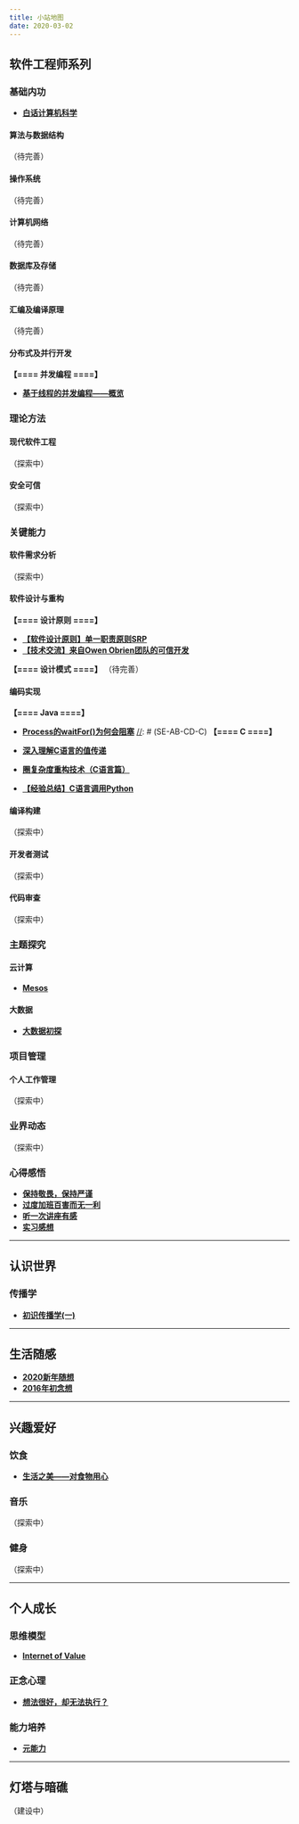 ```yaml
---
title: 小站地图
date: 2020-03-02
---
```



## 软件工程师系列
[//]: # (SE)
### 基础内功
[//]: # (SE-BS)
- **[白话计算机科学](http://stillwaters.top/SE-BS-understandable-computer-science/)**

#### 算法与数据结构
[//]: # (SE-BS-ALG)
（待完善）

#### 操作系统
[//]: # (SE-BS-OS)
（待完善）

#### 计算机网络
[//]: # (SE-BS-NET)
（待完善）

#### 数据库及存储
[//]: # (SE-BS-DB)
（待完善）

#### 汇编及编译原理
[//]: # (SE-BS-CMP)
（待完善）

#### 分布式及并行开发
[//]: # (SE-BS-DIS)
**【==== 并发编程 ====】**

- **[基于线程的并发编程——概览](http://stillwaters.top/SE-BS-DIS-concurrency-in-C-1/)**

### 理论方法
[//]: # (SE-TH)
#### 现代软件工程
[//]: # (SE-TH-MSE)
（探索中）

#### 安全可信
[//]: # (SE-TH-SC)
（探索中）

### 关键能力
[//]: # (SE-AB)
#### 软件需求分析
[//]: # (SE-AB-RQ)
（探索中）

#### 软件设计与重构
[//]: # (SE-AB-DS)
**【==== 设计原则 ====】**

- **[【软件设计原则】单一职责原则SRP](http://stillwaters.top/SE-AB-DS-srp-principle/)**
- **[【技术交流】来自Owen Obrien团队的可信开发](http://stillwaters.top/SE-AB-DS-tech-communication-from-owen/)**

**【==== 设计模式 ====】**
（待完善）

#### 编码实现
[//]: # (SE-AB-CD)
[//]: # (SE-AB-CD-JV)
**【==== Java ====】**

- **[Process的waitFor()为何会阻塞](http://stillwaters.top/SE-AB-CD-JV-process-stuck-waitfor-function/)**
[//]: # (SE-AB-CD-C)
**【==== C ====】**

- **[深入理解C语言的值传递](http://stillwaters.top/SE-AB-CD-C-understanding-value-passing/)**
- **[圈复杂度重构技术（C语言篇）](http://stillwaters.top/SE-AB-CD-C-cyclomatic-complexity-in-c/)**
- **[【经验总结】C语言调用Python](http://stillwaters.top/SE-AB-CD-C-c-calling-python/)**

#### 编译构建
[//]: # (SE-AB-CC)
（探索中）

#### 开发者测试
[//]: # (SE-AB-TE)
（探索中）

#### 代码审查
[//]: # (SE-AB-RV)
（探索中）

### 主题探究
[//]: # (SE-TM)
#### 云计算
[//]: # (SE-TM-CC)
- **[Mesos](http://stillwaters.top/SE-TM-CC-what-is-mesos/)**

#### 大数据
[//]: # (SE-TM-BD)
- **[大数据初探](http://stillwaters.top/SE-TM-BD-big-data/)**

### 项目管理
[//]: # (SE-PM)
#### 个人工作管理
[//]: # (SE-PM-PW)
（探索中）

### 业界动态
[//]: # (SE-NW)
（探索中）

### 心得感悟
[//]: # (SE-EXP)
- **[保持敬畏，保持严谨](http://stillwaters.top/SE-EXP-stay-serious/)**
- **[过度加班百害而无一利](http://stillwaters.top/SE-EXP-about-working-overtime/)**
- **[听一次讲座有感](http://stillwaters.top/SE-EXP-professor-xie-fei-feelings/)**
- **[实习感想](http://stillwaters.top/SE-EXP-internshipfeelings/)**

----------

## 认识世界
[//]: # (TW)
### 传播学
[//]: # (TW-CM)
- **[初识传播学(一)](http://stillwaters.top/TW-CM-communication-concepts-1/)**

----------

## 生活随感
[//]: # (EX)
- **[2020新年随想](http://stillwaters.top/EX-caprice-in-2020/)**
- **[2016年初念想](http://stillwaters.top/EX-new-year-2016/)**

----------

## 兴趣爱好
[//]: # (HB)
### 饮食
[//]: # (HB-DT)
- **[生活之美——对食物用心](http://stillwaters.top/HB-DT-about-food/)**

### 音乐
[//]: # (HB-MS)
（探索中）

### 健身
[//]: # (HB-AT)
（探索中）

----------

## 个人成长
[//]: # (PG)
### 思维模型
[//]: # (PG-TM)
- **[Internet of Value](http://stillwaters.top/PG-TM-internet-of-value/)**

### 正念心理
[//]: # (PG-PSY)
- **[想法很好，却无法执行？](http://stillwaters.top/PG-PSY-good-idea-but-cannot-do/)**

### 能力培养
[//]: # (PG-AB)
- **[元能力](http://stillwaters.top/PG-AB-meta-ability/)**

----------

## 灯塔与暗礁
[//]: # (LT)
（建设中）
